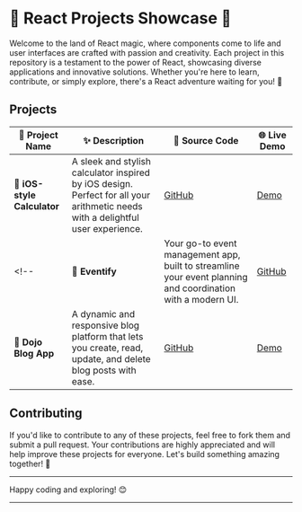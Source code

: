 # 🎨 React Projects Showcase 🌈

Welcome to the land of React magic, where components come to life and user interfaces are crafted with passion and creativity. Each project in this repository is a testament to the power of React, showcasing diverse applications and innovative solutions. Whether you're here to learn, contribute, or simply explore, there's a React adventure waiting for you! 🚀

## Projects

| 🌟 Project Name         | ✨ Description                                                                                     | 🔗 Source Code                                                  | 🌐 Live Demo                                            |
|-------------------------|---------------------------------------------------------------------------------------------------|-----------------------------------------------------------------|---------------------------------------------------------|
| 🧮 **iOS-style Calculator** | A sleek and stylish calculator inspired by iOS design. Perfect for all your arithmetic needs with a delightful user experience. | [GitHub](https://github.com/Yumna0019/iOS-Style-Calculator)     | [Demo](https://ios-style-calc.netlify.app/)             |
<!--| 📅 **Eventify**             | Your go-to event management app, built to streamline your event planning and coordination with a modern UI. | [GitHub](https://github.com/Yumna0019/Eventify)                | [Demo](https://eventify-client.netlify.app/home)        |-->
| 📝 **Dojo Blog App**        | A dynamic and responsive blog platform that lets you create, read, update, and delete blog posts with ease. | [GitHub](https://github.com/Yumna0019/Dojo-Blog-App)            | [Demo](https://dojo-blog-app-react.netlify.app/)        |

## Contributing

If you'd like to contribute to any of these projects, feel free to fork them and submit a pull request. Your contributions are highly appreciated and will help improve these projects for everyone. Let's build something amazing together! 🚀

---

Happy coding and exploring! 😊

---

